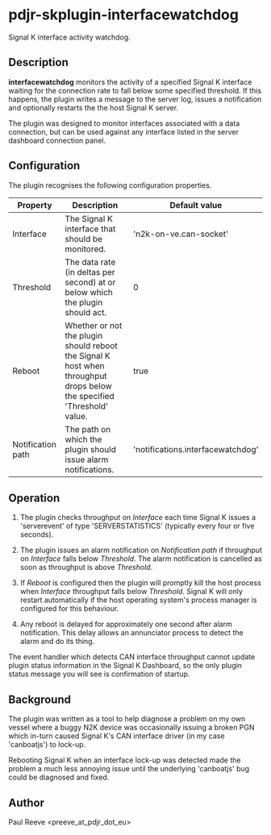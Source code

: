 # pdjr-skplugin-interfacewatchdog

Signal K interface activity watchdog.

## Description

**interfacewatchdog** monitors the activity of a specified Signal K interface
waiting for the connection rate to fall below some specified threshold.
If this happens, the plugin writes a message to the server log, issues a
notification and optionally restarts the the host Signal K server.

The plugin was designed to monitor interfaces associated with a data
connection, but can be used against any interface listed in the
server dashboard connection panel.

## Configuration

The plugin recognises the following configuration properties.

Property          | Description | Default value
----------------- | --- | ---
Interface         | The Signal K interface that should be monitored. | 'n2k-on-ve.can-socket'
Threshold         | The data rate (in deltas per second) at or below which the plugin should act. | 0
Reboot            | Whether or not the plugin should reboot the Signal K host when throughput drops below the specified 'Threshold' value. | true
Notification path | The path on which the plugin should issue alarm notifications. | 'notifications.interfacewatchdog'

## Operation

1. The plugin checks throughput on *Interface* each time Signal K
   issues a 'serverevent' of type 'SERVERSTATISTICS' (typically every
   four or five seconds).

2. The plugin issues an alarm notification  on *Notification path* if
   throughput on *Interface* falls below *Threshold*. The alarm notification
   is cancelled as soon as throughput is above *Threshold*.

3. If *Reboot* is configured then the plugin will promptly kill
   the host process when *Interface* throughput falls below *Threshold*.
   Signal K will only restart automatically if the host operating system's
   process manager is configured for this behaviour.

4. Any reboot is delayed for approximately one second after alarm
   notification. This delay allows an annunciator process to detect the
   alarm and do its thing.

The event handler which detects CAN interface throughput cannot update plugin
status information in the Signal K Dashboard, so the only plugin status message
you will see is confirmation of startup.

## Background

The plugin was written as a tool to help diagnose a problem on my
own vessel where a buggy N2K device was occasionally issuing a
broken PGN which in-turn caused Signal K's CAN interface driver
(in my case 'canboatjs') to lock-up.

Rebooting Signal K when an interface lock-up was detected made the
problem a much less annoying issue until the underlying 'canboatjs'
bug could be diagnosed and fixed.

## Author

Paul Reeve <preeve_at_pdjr_dot_eu>
